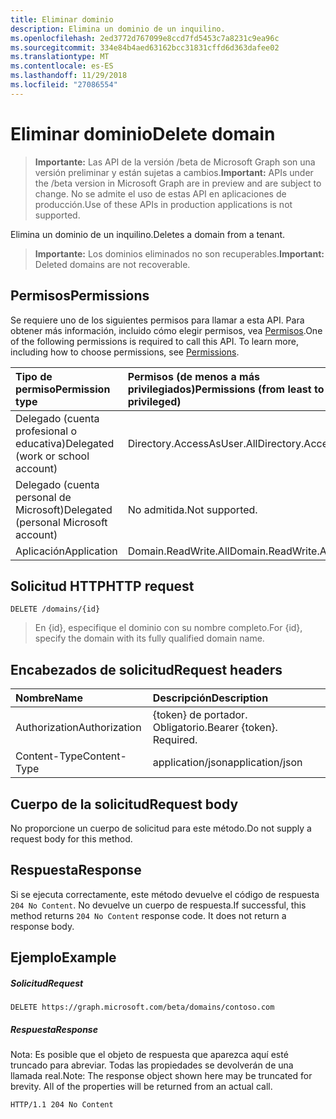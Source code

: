 ```yaml
---
title: Eliminar dominio
description: Elimina un dominio de un inquilino.
ms.openlocfilehash: 2ed3772d767099e8ccd7fd5453c7a8231c9ea96c
ms.sourcegitcommit: 334e84b4aed63162bcc31831cffd6d363dafee02
ms.translationtype: MT
ms.contentlocale: es-ES
ms.lasthandoff: 11/29/2018
ms.locfileid: "27086554"
---
```

# <a name="delete-domain"></a><span data-ttu-id="2c1bc-103">Eliminar dominio</span><span class="sxs-lookup"><span data-stu-id="2c1bc-103">Delete domain</span></span>

> <span data-ttu-id="2c1bc-104">**Importante:** Las API de la versión /beta de Microsoft Graph son una versión preliminar y están sujetas a cambios.</span><span class="sxs-lookup"><span data-stu-id="2c1bc-104">**Important:** APIs under the /beta version in Microsoft Graph are in preview and are subject to change.</span></span> <span data-ttu-id="2c1bc-105">No se admite el uso de estas API en aplicaciones de producción.</span><span class="sxs-lookup"><span data-stu-id="2c1bc-105">Use of these APIs in production applications is not supported.</span></span>

<span data-ttu-id="2c1bc-106">Elimina un dominio de un inquilino.</span><span class="sxs-lookup"><span data-stu-id="2c1bc-106">Deletes a domain from a tenant.</span></span>

> <span data-ttu-id="2c1bc-107">**Importante:** Los dominios eliminados no son recuperables.</span><span class="sxs-lookup"><span data-stu-id="2c1bc-107">**Important:** Deleted domains are not recoverable.</span></span>

## <a name="permissions"></a><span data-ttu-id="2c1bc-108">Permisos</span><span class="sxs-lookup"><span data-stu-id="2c1bc-108">Permissions</span></span>

<span data-ttu-id="2c1bc-p102">Se requiere uno de los siguientes permisos para llamar a esta API. Para obtener más información, incluido cómo elegir permisos, vea [Permisos](/graph/permissions-reference).</span><span class="sxs-lookup"><span data-stu-id="2c1bc-p102">One of the following permissions is required to call this API. To learn more, including how to choose permissions, see [Permissions](/graph/permissions-reference).</span></span>


|<span data-ttu-id="2c1bc-111">Tipo de permiso</span><span class="sxs-lookup"><span data-stu-id="2c1bc-111">Permission type</span></span>      | <span data-ttu-id="2c1bc-112">Permisos (de menos a más privilegiados)</span><span class="sxs-lookup"><span data-stu-id="2c1bc-112">Permissions (from least to most privileged)</span></span>              |
|:--------------------|:---------------------------------------------------------|
|<span data-ttu-id="2c1bc-113">Delegado (cuenta profesional o educativa)</span><span class="sxs-lookup"><span data-stu-id="2c1bc-113">Delegated (work or school account)</span></span> | <span data-ttu-id="2c1bc-114">Directory.AccessAsUser.All</span><span class="sxs-lookup"><span data-stu-id="2c1bc-114">Directory.AccessAsUser.All</span></span>    |
|<span data-ttu-id="2c1bc-115">Delegado (cuenta personal de Microsoft)</span><span class="sxs-lookup"><span data-stu-id="2c1bc-115">Delegated (personal Microsoft account)</span></span> | <span data-ttu-id="2c1bc-116">No admitida.</span><span class="sxs-lookup"><span data-stu-id="2c1bc-116">Not supported.</span></span>    |
|<span data-ttu-id="2c1bc-117">Aplicación</span><span class="sxs-lookup"><span data-stu-id="2c1bc-117">Application</span></span> | <span data-ttu-id="2c1bc-118">Domain.ReadWrite.All</span><span class="sxs-lookup"><span data-stu-id="2c1bc-118">Domain.ReadWrite.All</span></span> |

## <a name="http-request"></a><span data-ttu-id="2c1bc-119">Solicitud HTTP</span><span class="sxs-lookup"><span data-stu-id="2c1bc-119">HTTP request</span></span>
<!-- { "blockType": "ignored" } -->
```http
DELETE /domains/{id}
```

> <span data-ttu-id="2c1bc-120">En {id}, especifique el dominio con su nombre completo.</span><span class="sxs-lookup"><span data-stu-id="2c1bc-120">For {id}, specify the domain with its fully qualified domain name.</span></span>

## <a name="request-headers"></a><span data-ttu-id="2c1bc-121">Encabezados de solicitud</span><span class="sxs-lookup"><span data-stu-id="2c1bc-121">Request headers</span></span>

| <span data-ttu-id="2c1bc-122">Nombre</span><span class="sxs-lookup"><span data-stu-id="2c1bc-122">Name</span></span>       | <span data-ttu-id="2c1bc-123">Descripción</span><span class="sxs-lookup"><span data-stu-id="2c1bc-123">Description</span></span>|
|:---------------|:----------|
| <span data-ttu-id="2c1bc-124">Authorization</span><span class="sxs-lookup"><span data-stu-id="2c1bc-124">Authorization</span></span>  | <span data-ttu-id="2c1bc-p103">{token} de portador. Obligatorio.</span><span class="sxs-lookup"><span data-stu-id="2c1bc-p103">Bearer {token}. Required.</span></span> |
| <span data-ttu-id="2c1bc-127">Content-Type</span><span class="sxs-lookup"><span data-stu-id="2c1bc-127">Content-Type</span></span>  | <span data-ttu-id="2c1bc-128">application/json</span><span class="sxs-lookup"><span data-stu-id="2c1bc-128">application/json</span></span> |

## <a name="request-body"></a><span data-ttu-id="2c1bc-129">Cuerpo de la solicitud</span><span class="sxs-lookup"><span data-stu-id="2c1bc-129">Request body</span></span>

<span data-ttu-id="2c1bc-130">No proporcione un cuerpo de solicitud para este método.</span><span class="sxs-lookup"><span data-stu-id="2c1bc-130">Do not supply a request body for this method.</span></span>

## <a name="response"></a><span data-ttu-id="2c1bc-131">Respuesta</span><span class="sxs-lookup"><span data-stu-id="2c1bc-131">Response</span></span>

<span data-ttu-id="2c1bc-p104">Si se ejecuta correctamente, este método devuelve el código de respuesta `204 No Content`. No devuelve un cuerpo de respuesta.</span><span class="sxs-lookup"><span data-stu-id="2c1bc-p104">If successful, this method returns `204 No Content` response code. It does not return a response body.</span></span>

## <a name="example"></a><span data-ttu-id="2c1bc-134">Ejemplo</span><span class="sxs-lookup"><span data-stu-id="2c1bc-134">Example</span></span>
##### <a name="request"></a><span data-ttu-id="2c1bc-135">Solicitud</span><span class="sxs-lookup"><span data-stu-id="2c1bc-135">Request</span></span>

<!-- {
  "blockType": "request",
  "name": "delete_domain"
}-->
```http
DELETE https://graph.microsoft.com/beta/domains/contoso.com
```

##### <a name="response"></a><span data-ttu-id="2c1bc-136">Respuesta</span><span class="sxs-lookup"><span data-stu-id="2c1bc-136">Response</span></span>

<span data-ttu-id="2c1bc-p105">Nota: Es posible que el objeto de respuesta que aparezca aquí esté truncado para abreviar. Todas las propiedades se devolverán de una llamada real.</span><span class="sxs-lookup"><span data-stu-id="2c1bc-p105">Note: The response object shown here may be truncated for brevity. All of the properties will be returned from an actual call.</span></span>
<!-- {
  "blockType": "response",
  "truncated": true
} -->
```http
HTTP/1.1 204 No Content
```

<!-- uuid: 8fcb5dbc-d5aa-4681-8e31-b001d5168d79
2015-10-25 14:57:30 UTC -->
<!-- {
  "type": "#page.annotation",
  "description": "Delete domain",
  "keywords": "",
  "section": "documentation",
  "tocPath": ""
}-->